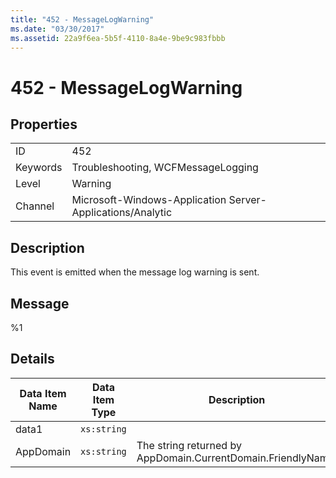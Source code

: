 ```yaml
---
title: "452 - MessageLogWarning"
ms.date: "03/30/2017"
ms.assetid: 22a9f6ea-5b5f-4110-8a4e-9be9c983fbbb
---
```

# 452 - MessageLogWarning
## Properties  
  
|||  
|-|-|  
|ID|452|  
|Keywords|Troubleshooting, WCFMessageLogging|  
|Level|Warning|  
|Channel|Microsoft-Windows-Application Server-Applications/Analytic|  
  
## Description  
 This event is emitted when the message log warning is sent.  
  
## Message  
 %1  
  
## Details  
  
|Data Item Name|Data Item Type|Description|  
|--------------------|--------------------|-----------------|  
|data1|`xs:string`||  
|AppDomain|`xs:string`|The string returned by AppDomain.CurrentDomain.FriendlyName.|
